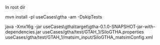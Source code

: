 In root dir

mvn install -pl useCases\\gtha -am -DskipTests

java -Xmx16g -jar useCases\\gtha\\target\\gtha-0.1.0-SNAPSHOT-jar-with-dependencies.jar useCases/gtha/test/GTAH_1/SiloGTHA.properties useCases/gtha/test/GTAH_1/matsim_input/SiloGTHA_matsimConfig.xml 